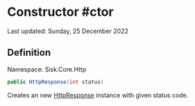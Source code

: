 # Constructor #ctor
Last updated: Sunday, 25 December 2022

## Definition
Namespace: Sisk.Core.Http

```csharp
public HttpResponse(int status)
```

Creates an new [HttpResponse](/spec/Sisk/Core/Http/HttpResponse) instance with given status code.

